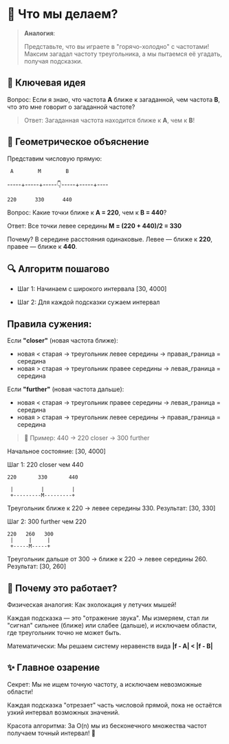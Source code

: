 # 🎵 Что мы делаем?

>__Аналогия__: 
> 
> Представьте, что вы играете в "горячо-холодно" с частотами! Максим загадал частоту треугольника, а мы пытаемся её угадать, получая подсказки.

## 🎯 Ключевая идея

Вопрос: Если я знаю, что частота __A__ ближе к загаданной, чем частота __B__, что это мне говорит о загаданной частоте?

>Ответ: Загаданная частота находится ближе к __A__, чем к __B__!

## 📐 Геометрическое объяснение

Представим числовую прямую:

     A        M        B

-----+-----+-----👇-----+-----+----

    220      330      440

Вопрос: Какие точки ближе к __A = 220__, чем к __B = 440__?

Ответ: Все точки левее середины __M = (220 + 440)/2 = 330__

Почему? В середине расстояния одинаковые. Левее — ближе к __220__, правее — ближе к __440__.

## 🔍 Алгоритм пошагово

* Шаг 1: Начинаем с широкого интервала [30, 4000]

* Шаг 2: Для каждой подсказки сужаем интервал

## Правила сужения:

Если __"closer"__ (новая частота ближе):
- новая < старая → треугольник левее середины → правая_граница = середина
- новая > старая → треугольник правее середины → левая_граница = середина

Если __"further"__ (новая частота дальше):
- новая < старая → треугольник правее середины → левая_граница = середина
- новая > старая → треугольник левее середины → правая_граница = середина

>🧮 Пример: 440 → 220 closer → 300 further

Начальное состояние: [30, 4000]

Шаг 1: 220 closer чем 440

    220       330       440

     |         |         |
     +---------M---------+

Треугольник ближе к 220 → левее середины 330. Результат: [30, 330]

Шаг 2: 300 further чем 220

    220   260   300
     |     |     |
     +-----M-----+

Треугольник дальше от 300 → ближе к 220 → левее середины 260. Результат: [30, 260]

## 🤔 Почему это работает?

Физическая аналогия: Как эхолокация у летучих мышей!

Каждая подсказка — это "отражение звука". Мы измеряем, стал ли "сигнал" сильнее (ближе) или слабее (дальше), и исключаем области, где треугольник точно не может быть.

Математически: Мы решаем систему неравенств вида __|f - A| < |f - B|__

## ✨ Главное озарение

Секрет: Мы не ищем точную частоту, а исключаем невозможные области!

Каждая подсказка "отрезает" часть числовой прямой, пока не остаётся узкий интервал возможных значений.

Красота алгоритма: За O(n) мы из бесконечного множества частот получаем точный интервал! 🎯
